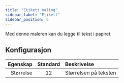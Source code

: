 ```yaml
---
title: "Etikett maling"
sidebar_label: "Etikett"
sidebar_position: 6
---
```



Med denne maleren kan du legge til tekst i papiret.

## Konfigurasjon

|  Egenskap | Standard | Beskrivelse           |
| ---------:|:--------:|:--------------------- |
| Størrelse |    12    | Størrelsen på teksten |
